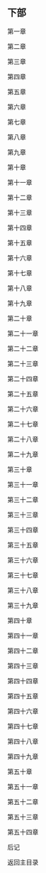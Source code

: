 ## 下部

  第一章

  第二章

  第三章

  第四章

  第五章

  第六章

  第七章

  第八章

  第九章

  第十章

  第十一章

  第十二章

  第十三章

  第十四章

  第十五章

  第十六章

  第十七章

  第十八章

  第十九章

  第二十章

  第二十一章

  第二十二章

  第二十三章

  第二十四章

  第二十五章

  第二十六章

  第二十七章

  第二十八章

  第二十九章

  第三十章

  第三十一章

  第三十二章

  第三十三章

  第三十四章

  第三十五章

  第三十六章

  第三十七章

  第三十八章

  第三十九章

  第四十章

  第四十一章

  第四十二章

  第四十三章

  第四十四章

  第四十五章

  第四十六章

  第四十七章

  第四十八章

  第四十九章

  第五十章

  第五十一章

  第五十二章

  第五十三章

  第五十四章

  后记

  返回主目录